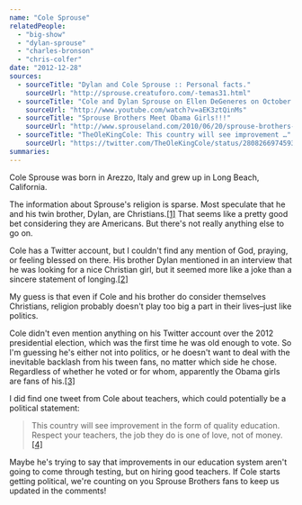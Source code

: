 ```yaml
---
name: "Cole Sprouse"
relatedPeople:
  - "big-show"
  - "dylan-sprouse"
  - "charles-bronson"
  - "chris-colfer"
date: "2012-12-28"
sources:
  - sourceTitle: "Dylan and Cole Sprouse :: Personal facts."
    sourceUrl: "http://sprouse.creatuforo.com/-temas31.html"
  - sourceTitle: "Cole and Dylan Sprouse on Ellen DeGeneres on October 2nd 2007."
    sourceUrl: "http://www.youtube.com/watch?v=aEK3ztQinMs"
  - sourceTitle: "Sprouse Brothers Meet Obama Girls!!!"
    sourceUrl: "http://www.sprouseland.com/2010/06/20/sprouse-brothers-meet-obama-girls/"
  - sourceTitle: "TheOleKingCole: This country will see improvement …"
    sourceUrl: "https://twitter.com/TheOleKingCole/status/280826697459322880"
summaries:
---
```


Cole Sprouse was born in Arezzo, Italy and grew up in Long Beach, California.

The information about Sprouse's religion is sparse. Most speculate that he and his twin brother, Dylan, are Christians.<a class="source-citation" href="#http%3A%2F%2Fsprouse.creatuforo.com%2F-temas31.html" title="Dylan and Cole Sprouse :: Personal facts.">[1]</a> That seems like a pretty good bet considering they are Americans. But there's not really anything else to go on.

Cole has a Twitter account, but I couldn't find any mention of God, praying, or feeling blessed on there. His brother Dylan mentioned in an interview that he was looking for a nice Christian girl, but it seemed more like a joke than a sincere statement of longing.<a class="source-citation" href="#http%3A%2F%2Fwww.youtube.com%2Fwatch%3Fv%3DaEK3ztQinMs" title="Cole and Dylan Sprouse on Ellen DeGeneres on October 2nd 2007.">[2]</a>

My guess is that even if Cole and his brother do consider themselves Christians, religion probably doesn't play too big a part in their lives–just like politics.

Cole didn't even mention anything on his Twitter account over the 2012 presidential election, which was the first time he was old enough to vote. So I'm guessing he's either not into politics, or he doesn't want to deal with the inevitable backlash from his tween fans, no matter which side he chose. Regardless of whether he voted or for whom, apparently the Obama girls are fans of his.<a class="source-citation" href="#http%3A%2F%2Fwww.sprouseland.com%2F2010%2F06%2F20%2Fsprouse-brothers-meet-obama-girls%2F" title="Sprouse Brothers Meet Obama Girls!!!">[3]</a>

I did find one tweet from Cole about teachers, which could potentially be a political statement:

>This country will see improvement in the form of quality education. Respect your teachers, the job they do is one of love, not of money.<a class="source-citation" href="#https%3A%2F%2Ftwitter.com%2FTheOleKingCole%2Fstatus%2F280826697459322880" title="TheOleKingCole: This country will see improvement …">[4]</a>

Maybe he's trying to say that improvements in our education system aren't going to come through testing, but on hiring good teachers. If Cole starts getting political, we're counting on you Sprouse Brothers fans to keep us updated in the comments!